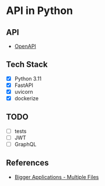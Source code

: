 # API in Python

## API

- [OpenAPI](http://localhost:8000/docs)

## Tech Stack

- [x] Python 3.11
- [x] FastAPI
- [x] uvicorn
- [x] dockerize

## TODO

- [ ] tests
- [ ] JWT
- [ ] GraphQL

## References

- [Bigger Applications - Multiple Files](https://fastapi.tiangolo.com/tutorial/bigger-applications/?h=)